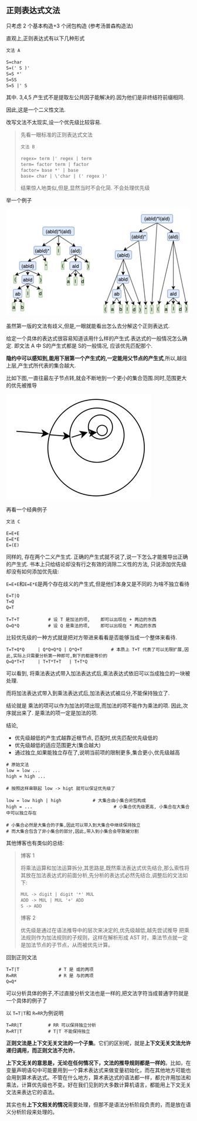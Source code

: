 ## 正则表达式文法

只考虑 2 个基本构造+3 个闭包构造 (参考汤普森构造法)

直观上,正则表达式有以下几种形式

```yacas
文法 A

S=char
S=(' S )'
S=S *'
S=SS
S=S |' S
```

其中. 3,4,5 产生式不是提取左公共因子能解决的.因为他们是非终结符前缀相同.

因此,这是一个二义性文法.

改写文法不太现实,设一个优先级比较容易.

> 先看一眼标准的正则表达式文法
>
> ```yacas
> 文法 B
> 
> regex= term |' regex | term
> term= factor term | factor
> factor= base *' | base
> base= char | \'char | (' regex )'
> ```
>
> 结果惊人地类似,但是,显然当时不会化简. 不会处理优先级



举一个例子

![image-20231228140347404](pic/构造文法的一点思考/image-20231228140347404.png)



虽然第一版的文法有歧义,但是,一眼就能看出怎么去分解这个正则表达式.

给定一个具体的表达式很容易知道该用什么样的产生式.表达式的一般情况怎么确定. 即文法 A 中 S的产生式都是 S的一般情况, 应该优先匹配那个.

**隐约中可以感知到,能用下层第一个产生式的,一定能用父节点的产生式**,所以,越往上层,产生式所代表的集合越大.

比如下图,一直往最左子节点转,就会不断地到一个更小的集合范围.同时,范围更大的优先被推导

<img src="pic/构造文法的一点思考/image-20231229102737337.png" alt="image-20231229102737337" style="zoom:50%;" />





再看一个经典例子

```yacas
文法 C

E=E+E
E=E*E
E=(E)
```

同样的, 存在两个二义产生式. 正确的产生式就不说了,说一下怎么才能推导出正确的产生式. 书本上只给结论却没有行之有效的消除二义性的方法, 只说添加优先级却没有如何添加优先级:

`E=E+E`和`E=E*E`是两个存在歧义的产生式,但是他们本身又是不同的.为啥不独立看待

```yacas
E=T|Q
T=Q
Q=T

T=T+T			# 设 T 是加法的项,	即可以出现在 + 两边的东西
Q=Q*Q			# 设 Q 是乘法的项,	即可以出现在 * 两边的东西
```

比较优先级的一种方式就是把对方带进来看看是否能够当成一个整体来看待.

```yacas
T=T+Q*Q		| Q*Q+Q*Q | Q*Q+T			# 本质上 T+T 代表了可以无限扩展,因此,实际上只需要分析第一种即可,剩下的都是等价的
Q=Q*T+T		| T+T*T+T	| T+T*Q
```

可以看到, 将乘法表达式带入加法表达式后,乘法表达式依旧可以当成独立的一块被处理.

而将加法表达式带入到乘法表达式后,加法表达式被瓜分,不能保持独立了.

结论就是 乘法的项可以作为加法的项出现,而加法的项不能作为乘法的项.	因此,次序就出来了. 是乘法的项一定是加法的项.



结论,

- 优先级越低的产生式越靠近根节点, 匹配时,优先匹配优先级低的
- 优先级越低的适应范围更大(集合越大)
- 通过独立,如果能独立存在了,说明当前项的限制更多,集合更小,优先级越高

```yacas
# 原始文法
low = low ...
high = high ...

# 按照这样串联起 low -> higt 就可以保证优先级了

low = low high | high			 # 大集合由小集合闭包构成
high = ...								 # 小集合优先级更高, 小集合在大集合中可以独立存在

# 小集合必然是大集合的子集,因此可以带入到大集合中继续保持独立
# 而大集合包含了非小集合的部分,因此,带入到小集合会导致被分割
```





其他博客也有类似的总结:

> 博客 1
>
> 将乘法运算和加法运算拆分,其思路是,既然乘法表达式优先结合,那么索性将其放在加法表达式的前面分析,先分析的表达式必然先结合,调整后的文法如下:
>
> ```text
> MUL -> digit | digit '*' MUL
> ADD -> MUL | MUL '+' ADD
> S -> ADD
> ```
>
> 
>
> 博客 2
>
> 优先级是通过在语法推导中的层次来决定的,优先级越低,越先尝试推导
> 把乘法规则作为加法规则的子规则，这样在解析形成 AST 时，乘法节点就一定是加法节点的子节点，从而被优先计算。





回到正则文法

```yacas
T=T|T				# T 是 或的两项
R=RR				# R 是 与的两项
Q=Q*
```

可以分析具体的例子,不过直接分析文法也是一样的,把文法字符当成普通字符就是一个具体的例子了

以 `T=T|T`和 `R=RR`为例说明

```yacas
T=RR|T			# RR 可以保持独立分析
R=RT|T			# T|T 不能保持独立
```









**正则文法是上下文无关文法的一个子集**。它们的区别呢，就是**上下文无关文法允许递归调用，而正则文法不允许**。

**上下文无关的意思是，无论在任何情况下，文法的推导规则都是一样的**。比如，在变量声明语句中可能要用到一个算术表达式来做变量初始化，而在其他地方可能也会用到算术表达式。不管在什么地方，算术表达式的语法都一样，都允许用加法和乘法，计算优先级也不变。好在我们见到的大多数计算机语言，都能用上下文无关文法来表达它的语法。

其实也有**上下文相关的情况**需要处理，但那不是语法分析阶段负责的，而是放在语义分析阶段来处理的。































